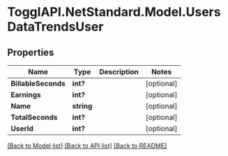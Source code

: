 # TogglAPI.NetStandard.Model.UsersDataTrendsUser
## Properties

Name | Type | Description | Notes
------------ | ------------- | ------------- | -------------
**BillableSeconds** | **int?** |  | [optional] 
**Earnings** | **int?** |  | [optional] 
**Name** | **string** |  | [optional] 
**TotalSeconds** | **int?** |  | [optional] 
**UserId** | **int?** |  | [optional] 

[[Back to Model list]](../README.md#documentation-for-models) [[Back to API list]](../README.md#documentation-for-api-endpoints) [[Back to README]](../README.md)

